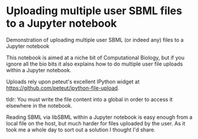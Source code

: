 # Uploading multiple user SBML files to a Jupyter notebook

Demonstration of uploading multiple user SBML (or indeed any) files to a Jupyter notebook

This notebook is aimed at a niche bit of Computational Biology, but if you ignore all the bio bits it also explains how to do multiple user file uploads within a Jupyter notebook.

Uploads rely upon peteut's excellent IPython widget at https://github.com/peteut/ipython-file-upload.

tldr: You must write the file content into a global in order to access it elsewhere in the notebook.

Reading SBML via libSBML within a Jupyter notebook is easy enough from a local file on the host, but much harder for files uploaded by the user. As it took me a whole day to sort out a solution I thought I'd share.
